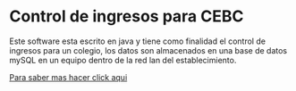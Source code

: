 # Control de ingresos para CEBC
Este software esta escrito en java y tiene como finalidad el control de ingresos para un colegio, los datos son almacenados en una base de datos mySQL en un equipo dentro de la red lan del establecimiento.

[Para saber mas hacer click aqui](https://twitter.com/d4g3r0)
